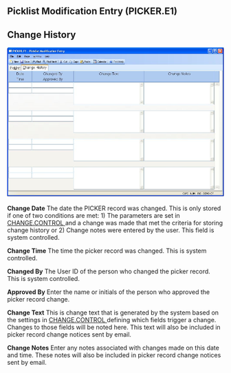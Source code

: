 ##  Picklist Modification Entry (PICKER.E1)

<PageHeader />

##  Change History

![](./PICKER-E1-2.jpg)

**Change Date** The date the PICKER record was changed. This is only stored if one of two conditions are met: 1) The parameters are set in [ CHANGE.CONTROL ](../../../../../../../../../../../../../rover/AP-OVERVIEW/AP-ENTRY/VENDOR-E/VENDOR-E-5/CHANGE-CONTROL) and a change was made that met the criteria for storing change history or 2) Change notes were entered by the user. This field is system controlled.   
  
**Change Time** The time the picker record was changed. This is system
controlled.  
  
**Changed By** The User ID of the person who changed the picker record. This
is system controlled.  
  
**Approved By** Enter the name or initials of the person who approved the
picker record change.  
  
**Change Text** This is change text that is generated by the system based on the settings in [ CHANGE.CONTROL ](../../../../../../../../../../../../../rover/AP-OVERVIEW/AP-ENTRY/VENDOR-E/VENDOR-E-5/CHANGE-CONTROL) defining which fields trigger a change. Changes to those fields will be noted here. This text will also be included in picker record change notices sent by email.   
  
**Change Notes** Enter any notes associated with changes made on this date and
time. These notes will also be included in picker record change notices sent
by email.  
  
  
<badge text= "Version 8.10.57" vertical="middle" />

<PageFooter />